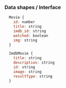 ### Data shapes / Interface

```js
  Movie {
    id: number
    title: string
    imdb_id: string
    watched: boolean
    img: string
  }

  ImdbMovie {
    title: string
    description: string
    id: string
    image: string
    resultType: string
  }
```
